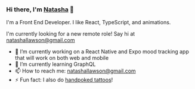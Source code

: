 ### Hi there, I'm [Natasha](http://natashalawson.com/) 👋

I'm a Front End Developer. I like React, TypeScript, and animations.

I'm currently looking for a new remote role! Say hi at natashallawson@gmail.com

- 🔭  I’m currently working on a React Native and Expo mood tracking app that will work on both web and mobile
- 🌱  I’m currently learning GraphQL
- 📫  How to reach me: natashallawson@gmail.com
- ⚡  Fun fact: I also do [handpoked tattoos](https://www.instagram.com/tashtattoos/)!

<!--
**natasha-93/natasha-93** is a ✨ _special_ ✨ repository because its `README.md` (this file) appears on your GitHub profile.

Here are some ideas to get you started:

- 🔭 I’m currently working on ...
- 🌱 I’m currently learning ...
- 👯 I’m looking to collaborate on ...
- 🤔 I’m looking for help with ...
- 💬 Ask me about ...
- 📫 How to reach me: ...
- 😄 Pronouns: ...
- ⚡ Fun fact: ...
-->
